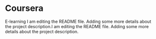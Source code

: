 # Coursera
E-learning
I am editing the README file. Adding some more details about the project description.I am editing the README file. Adding some more details about the project description.

